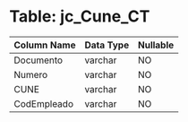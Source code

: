 # Table: jc_Cune_CT

| Column Name | Data Type | Nullable |
|-------------|-----------|----------|
| Documento | varchar | NO |
| Numero | varchar | NO |
| CUNE | varchar | NO |
| CodEmpleado | varchar | NO |
